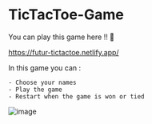 # TicTacToe-Game

You can play this game here !! 🖖

https://futur-tictactoe.netlify.app/

  In this game you can :
  
    - Choose your names
    - Play the game 
    - Restart when the game is won or tied
    
    
![image](https://github.com/Maximebtz/TicTacToe-Game/assets/120190748/f2762bdd-7a34-45d5-8b5a-f6c3296fefb5)

